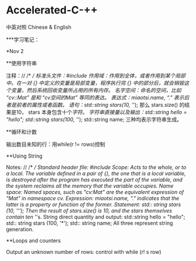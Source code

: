 # Accelerated-C-++
中英对照 Chinese &amp; English

***学习笔记：

*Nov 2

**使用字符串

注释：//   /* */
标准头文件：#include <iostream>
作用域：作用到全体，或者作用到某个局部中。在一对 {} 中定义的变量是局部变量，程序执行完 {} 中的部分后，就会销毁这个变量，然后系统回收变量所占用的所有内存。
名字空间：命名的空间，比如 “cv::Mat” 是和 “cv空间的Mat” 等同的表达。
表达式：miaotsi.name, “.” 表示后者是前者的属性或者函数。
语句：std::string stars(10, '*'); 那么 stars.size() 的结果是10， stars 本身包含十个*字符。
字符串直接量以及输出：std::string hello = "hello"; std::string stars(100, '*'); std::string name; 三种均表示字符串生成。
  
  
**循环和计数

输出数目未知的行：用while(r != rows)控制


**Using String 

Notes: // /* */
Standard header file: #include <iostream>
Scope: Acts to the whole, or to a local. The variable defined in a pair of {}, the one that is a local variable, is destroyed after the program has executed the part of the variable, and the system reclaims all the memory that the variable occupies.
Name space: Named spaces, such as "cv:Mat" are the equivalent expression of "Mat" in namespace cv.
Expression: miaotsi.name, "." indicates that the latter is a property or function of the former.
Statement: std:: string stars (10, '''); Then the result of stars.size() is 10, and the stars themselves contain ten '*'s.
String direct quantity and output: std::string hello = "hello"; std:: string stars (100, '*'); std:: string name; All three represent string generation.
  
**Loops and counters

Output an unknown number of rows: control with while (r! s row)
